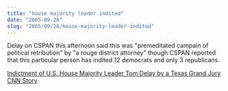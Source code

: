 ```yaml
--- 
title: "house majority leader indited"
date: "2005-09-28"
slug: "2005/09/28/house-majority-leader-indited"
---
```

Delay on CSPAN this afternoon said this was "premeditated campain of political retribution" by "a rouge district attorney" though CSPAN reported that this particular person has indited 12 democrats and only 3 republicans.

<a href="http://news.findlaw.com/wp/docs/delay/delay92805ind.html">Indictment of U.S. House Majority Leader Tom Delay by a Texas Grand Jury</a><br />
<a href="http://www.cnn.com/2005/POLITICS/09/28/delay.indict/index.html">CNN Story</a>

